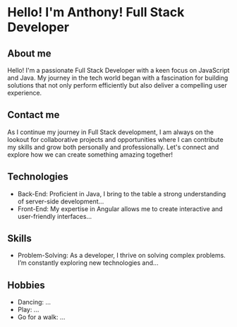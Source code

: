 # Hello! I'm Anthony! Full Stack Developer

## About me

Hello! I'm a passionate Full Stack Developer with a keen focus on JavaScript and Java. My journey in the tech world began with a fascination for building solutions that not only perform efficiently but also deliver a compelling user experience.

## Contact me

As I continue my journey in Full Stack development, I am always on the lookout for collaborative projects and opportunities where I can contribute my skills and grow both personally and professionally. Let's connect and explore how we can create something amazing together!

## Technologies

- Back-End: Proficient in Java, I bring to the table a strong understanding of server-side development...
- Front-End: My expertise in Angular allows me to create interactive and user-friendly interfaces...

## Skills

- Problem-Solving: As a developer, I thrive on solving complex problems. I’m constantly exploring new technologies and...

## Hobbies

- Dancing: ...
- Play: ...
- Go for a walk: ...